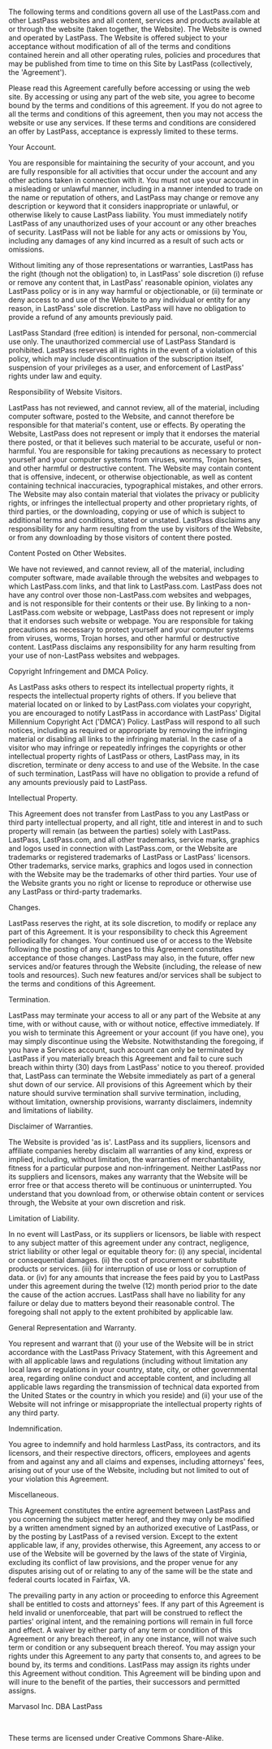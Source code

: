   
  

The following terms and conditions govern all use of the LastPass.com and other LastPass websites and all content, services and products available at or through the website (taken together, the Website). The Website is owned and operated by LastPass. The Website is offered subject to your acceptance without modification of all of the terms and conditions contained herein and all other operating rules, policies and procedures that may be published from time to time on this Site by LastPass (collectively, the 'Agreement').

  

Please read this Agreement carefully before accessing or using the web site. By accessing or using any part of the web site, you agree to become bound by the terms and conditions of this agreement. If you do not agree to all the terms and conditions of this agreement, then you may not access the website or use any services. If these terms and conditions are considered an offer by LastPass, acceptance is expressly limited to these terms.

  
Your Account.

You are responsible for maintaining the security of your account, and you are fully responsible for all activities that occur under the account and any other actions taken in connection with it. You must not use your account in a misleading or unlawful manner, including in a manner intended to trade on the name or reputation of others, and LastPass may change or remove any description or keyword that it considers inappropriate or unlawful, or otherwise likely to cause LastPass liability. You must immediately notify LastPass of any unauthorized uses of your account or any other breaches of security. LastPass will not be liable for any acts or omissions by You, including any damages of any kind incurred as a result of such acts or omissions.

  

Without limiting any of those representations or warranties, LastPass has the right (though not the obligation) to, in LastPass' sole discretion (i) refuse or remove any content that, in LastPass' reasonable opinion, violates any LastPass policy or is in any way harmful or objectionable, or (ii) terminate or deny access to and use of the Website to any individual or entity for any reason, in LastPass' sole discretion. LastPass will have no obligation to provide a refund of any amounts previously paid.

  

LastPass Standard (free edition) is intended for personal, non-commercial use only. The unauthorized commercial use of LastPass Standard is prohibited. LastPass reserves all its rights in the event of a violation of this policy, which may include discontinuation of the subscription itself, suspension of your privileges as a user, and enforcement of LastPass' rights under law and equity.

Responsibility of Website Visitors.

LastPass has not reviewed, and cannot review, all of the material, including computer software, posted to the Website, and cannot therefore be responsible for that material's content, use or effects. By operating the Website, LastPass does not represent or imply that it endorses the material there posted, or that it believes such material to be accurate, useful or non-harmful. You are responsible for taking precautions as necessary to protect yourself and your computer systems from viruses, worms, Trojan horses, and other harmful or destructive content. The Website may contain content that is offensive, indecent, or otherwise objectionable, as well as content containing technical inaccuracies, typographical mistakes, and other errors. The Website may also contain material that violates the privacy or publicity rights, or infringes the intellectual property and other proprietary rights, of third parties, or the downloading, copying or use of which is subject to additional terms and conditions, stated or unstated. LastPass disclaims any responsibility for any harm resulting from the use by visitors of the Website, or from any downloading by those visitors of content there posted.

Content Posted on Other Websites.

We have not reviewed, and cannot review, all of the material, including computer software, made available through the websites and webpages to which LastPass.com links, and that link to LastPass.com. LastPass does not have any control over those non-LastPass.com websites and webpages, and is not responsible for their contents or their use. By linking to a non-LastPass.com website or webpage, LastPass does not represent or imply that it endorses such website or webpage. You are responsible for taking precautions as necessary to protect yourself and your computer systems from viruses, worms, Trojan horses, and other harmful or destructive content. LastPass disclaims any responsibility for any harm resulting from your use of non-LastPass websites and webpages.

Copyright Infringement and DMCA Policy.

As LastPass asks others to respect its intellectual property rights, it respects the intellectual property rights of others. If you believe that material located on or linked to by LastPass.com violates your copyright, you are encouraged to notify LastPass in accordance with LastPass' Digital Millennium Copyright Act ('DMCA') Policy. LastPass will respond to all such notices, including as required or appropriate by removing the infringing material or disabling all links to the infringing material. In the case of a visitor who may infringe or repeatedly infringes the copyrights or other intellectual property rights of LastPass or others, LastPass may, in its discretion, terminate or deny access to and use of the Website. In the case of such termination, LastPass will have no obligation to provide a refund of any amounts previously paid to LastPass.

Intellectual Property.

This Agreement does not transfer from LastPass to you any LastPass or third party intellectual property, and all right, title and interest in and to such property will remain (as between the parties) solely with LastPass. LastPass, LastPass.com, and all other trademarks, service marks, graphics and logos used in connection with LastPass.com, or the Website are trademarks or registered trademarks of LastPass or LastPass' licensors. Other trademarks, service marks, graphics and logos used in connection with the Website may be the trademarks of other third parties. Your use of the Website grants you no right or license to reproduce or otherwise use any LastPass or third-party trademarks.

Changes.

LastPass reserves the right, at its sole discretion, to modify or replace any part of this Agreement. It is your responsibility to check this Agreement periodically for changes. Your continued use of or access to the Website following the posting of any changes to this Agreement constitutes acceptance of those changes. LastPass may also, in the future, offer new services and/or features through the Website (including, the release of new tools and resources). Such new features and/or services shall be subject to the terms and conditions of this Agreement.

Termination.

LastPass may terminate your access to all or any part of the Website at any time, with or without cause, with or without notice, effective immediately. If you wish to terminate this Agreement or your account (if you have one), you may simply discontinue using the Website. Notwithstanding the foregoing, if you have a Services account, such account can only be terminated by LastPass if you materially breach this Agreement and fail to cure such breach within thirty (30) days from LastPass' notice to you thereof. provided that, LastPass can terminate the Website immediately as part of a general shut down of our service. All provisions of this Agreement which by their nature should survive termination shall survive termination, including, without limitation, ownership provisions, warranty disclaimers, indemnity and limitations of liability.

Disclaimer of Warranties.

The Website is provided 'as is'. LastPass and its suppliers, licensors and affiliate companies hereby disclaim all warranties of any kind, express or implied, including, without limitation, the warranties of merchantability, fitness for a particular purpose and non-infringement. Neither LastPass nor its suppliers and licensors, makes any warranty that the Website will be error free or that access thereto will be continuous or uninterrupted. You understand that you download from, or otherwise obtain content or services through, the Website at your own discretion and risk.

Limitation of Liability.

In no event will LastPass, or its suppliers or licensors, be liable with respect to any subject matter of this agreement under any contract, negligence, strict liability or other legal or equitable theory for: (i) any special, incidental or consequential damages. (ii) the cost of procurement or substitute products or services. (iii) for interruption of use or loss or corruption of data. or (iv) for any amounts that increase the fees paid by you to LastPass under this agreement during the twelve (12) month period prior to the date the cause of the action accrues. LastPass shall have no liability for any failure or delay due to matters beyond their reasonable control. The foregoing shall not apply to the extent prohibited by applicable law.

General Representation and Warranty.

You represent and warrant that (i) your use of the Website will be in strict accordance with the LastPass Privacy Statement, with this Agreement and with all applicable laws and regulations (including without limitation any local laws or regulations in your country, state, city, or other governmental area, regarding online conduct and acceptable content, and including all applicable laws regarding the transmission of technical data exported from the United States or the country in which you reside) and (ii) your use of the Website will not infringe or misappropriate the intellectual property rights of any third party.

Indemnification.

You agree to indemnify and hold harmless LastPass, its contractors, and its licensors, and their respective directors, officers, employees and agents from and against any and all claims and expenses, including attorneys' fees, arising out of your use of the Website, including but not limited to out of your violation this Agreement.

Miscellaneous.

This Agreement constitutes the entire agreement between LastPass and you concerning the subject matter hereof, and they may only be modified by a written amendment signed by an authorized executive of LastPass, or by the posting by LastPass of a revised version. Except to the extent applicable law, if any, provides otherwise, this Agreement, any access to or use of the Website will be governed by the laws of the state of Virginia, excluding its conflict of law provisions, and the proper venue for any disputes arising out of or relating to any of the same will be the state and federal courts located in Fairfax, VA.

  

The prevailing party in any action or proceeding to enforce this Agreement shall be entitled to costs and attorneys' fees. If any part of this Agreement is held invalid or unenforceable, that part will be construed to reflect the parties' original intent, and the remaining portions will remain in full force and effect. A waiver by either party of any term or condition of this Agreement or any breach thereof, in any one instance, will not waive such term or condition or any subsequent breach thereof. You may assign your rights under this Agreement to any party that consents to, and agrees to be bound by, its terms and conditions. LastPass may assign its rights under this Agreement without condition. This Agreement will be binding upon and will inure to the benefit of the parties, their successors and permitted assigns.

Marvasol Inc. DBA LastPass

 

These terms are licensed under Creative Commons Share-Alike.